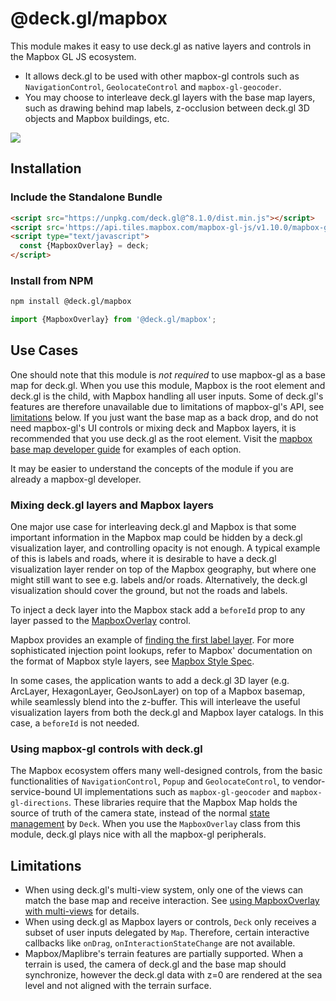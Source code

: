 # @deck.gl/mapbox

This module makes it easy to use deck.gl as native layers and controls in the Mapbox GL JS ecosystem. 

- It allows deck.gl to be used with other mapbox-gl controls such as `NavigationControl`, `GeolocateControl` and `mapbox-gl-geocoder`.
- You may choose to interleave deck.gl layers with the base map layers, such as drawing behind map labels, z-occlusion between deck.gl 3D objects and Mapbox buildings, etc.

<img src="https://raw.github.com/visgl/deck.gl-data/master/images/whats-new/mapbox-layers.jpg" />


## Installation

### Include the Standalone Bundle

```html
<script src="https://unpkg.com/deck.gl@^8.1.0/dist.min.js"></script>
<script src='https://api.tiles.mapbox.com/mapbox-gl-js/v1.10.0/mapbox-gl.js'></script>
<script type="text/javascript">
  const {MapboxOverlay} = deck;
</script>
```

### Install from NPM

```bash
npm install @deck.gl/mapbox
```

```js
import {MapboxOverlay} from '@deck.gl/mapbox';
```


## Use Cases

One should note that this module is *not required* to use mapbox-gl as a base map for deck.gl. When you use this module, Mapbox is the root element and deck.gl is the child, with Mapbox handling all user inputs. Some of deck.gl's features are therefore unavailable due to limitations of mapbox-gl's API, see [limitations](#limitations) below. If you just want the base map as a back drop, and do not need mapbox-gl's UI controls or mixing deck and Mapbox layers, it is recommended that you use deck.gl as the root element. Visit the [mapbox base map developer guide](../../developer-guide/base-maps/using-with-mapbox.md) for examples of each option.

It may be easier to understand the concepts of the module if you are already a mapbox-gl developer.

### Mixing deck.gl layers and Mapbox layers

One major use case for interleaving deck.gl and Mapbox is that some important information in the Mapbox map could be hidden by a deck.gl visualization layer, and controlling opacity is not enough. A typical example of this is labels and roads, where it is desirable to have a deck.gl visualization layer render on top of the Mapbox geography, but where one might still want to see e.g. labels and/or roads. Alternatively, the deck.gl visualization should cover the ground, but not the roads and labels.

To inject a deck layer into the Mapbox stack add a `beforeId` prop to any layer passed to the [MapboxOverlay](./mapbox-overlay.md) control.

Mapbox provides an example of [finding the first label layer](https://www.mapbox.com/mapbox-gl-js/example/geojson-layer-in-stack/). For more sophisticated injection point lookups, refer to Mapbox' documentation on the format of Mapbox style layers, see [Mapbox Style Spec](https://www.mapbox.com/mapbox-gl-js/style-spec/#layers).


In some cases, the application wants to add a deck.gl 3D layer (e.g. ArcLayer, HexagonLayer, GeoJsonLayer) on top of a Mapbox basemap, while seamlessly blend into the z-buffer. This will interleave the useful visualization layers from both the deck.gl and Mapbox layer catalogs. In this case, a `beforeId` is not needed.


### Using mapbox-gl controls with deck.gl

The Mapbox ecosystem offers many well-designed controls, from the basic functionalities of `NavigationControl`, `Popup` and `GeolocateControl`, to vendor-service-bound UI implementations such as `mapbox-gl-geocoder` and `mapbox-gl-directions`. These libraries require that the Mapbox Map holds the source of truth of the camera state, instead of the normal [state management](../../developer-guide/interactivity.md) by `Deck`. When you use the `MapboxOverlay` class from this module, deck.gl plays nice with all the mapbox-gl peripherals.


## Limitations

* When using deck.gl's multi-view system, only one of the views can match the base map and receive interaction. See [using MapboxOverlay with multi-views](./mapbox-overlay.md#multi-view-usage) for details.
* When using deck.gl as Mapbox layers or controls, `Deck` only receives a subset of user inputs delegated by `Map`. Therefore, certain interactive callbacks like `onDrag`, `onInteractionStateChange` are not available.
* Mapbox/Maplibre's terrain features are partially supported. When a terrain is used, the camera of deck.gl and the base map should synchronize, however the deck.gl data with z=0 are rendered at the sea level and not aligned with the terrain surface.

